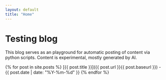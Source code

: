 ```yaml
---
layout: default
title: "Home"
---
```


# Testing blog

This blog serves as an playground for automatic posting of content via python scripts.
Content is experimental, mostly generated by AI.

{% for post in site.posts %}
[{{ post.title }}]({{ post.url }}{{ post.baseurl }}) - {{ post.date | date: "%Y-%m-%d" }}
{% endfor %}
